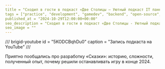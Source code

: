 ```yaml
---
title = "Сходил в гости в подкаст «Две Столицы — Уютный подкаст IT панков»"
tags = ["practice", "development", "gamedev", "backend", "open-source", "business", "the-tale", "reflection", "mmo", "podcasts"]
published_at = "2024-10-29T12:00:00+00:00"
seo_description = "Сходил в гости в подкаст «Две Столицы - Уютный подкаст IT панков»"
seo_image = ""
---
```


/// brigid-youtube
id = "5KODCBqhDu0"
caption = "Запись подкаста на YouTube"
///

Приятно пообщались про разработку «Сказки»: историю, сложности, полученный опыт, почему решили останавливать игру в конце 2024.
